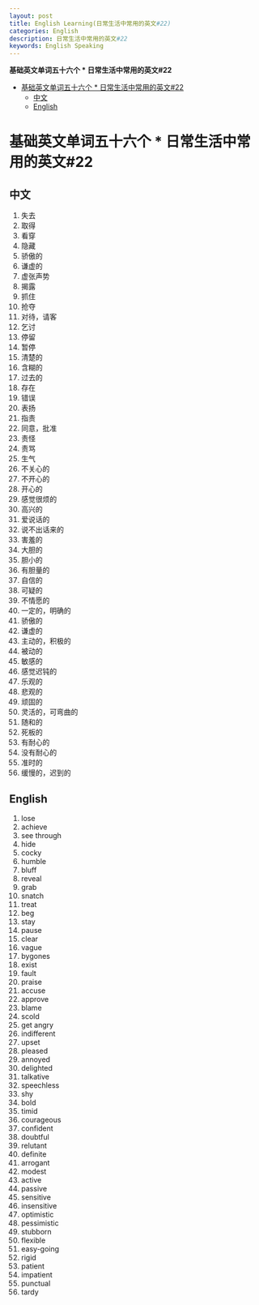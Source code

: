```yaml
---
layout: post
title: English Learning(日常生活中常用的英文#22)
categories: English
description: 日常生活中常用的英文#22
keywords: English Speaking
---
```


<!-- START doctoc generated TOC please keep comment here to allow auto update -->
<!-- DON'T EDIT THIS SECTION, INSTEAD RE-RUN doctoc TO UPDATE -->
**基础英文单词五十六个 * 日常生活中常用的英文#22**

- [基础英文单词五十六个 * 日常生活中常用的英文#22](#%E5%9F%BA%E7%A1%80%E8%8B%B1%E6%96%87%E5%8D%95%E8%AF%8D%E4%BA%94%E5%8D%81%E5%85%AD%E4%B8%AA--%E6%97%A5%E5%B8%B8%E7%94%9F%E6%B4%BB%E4%B8%AD%E5%B8%B8%E7%94%A8%E7%9A%84%E8%8B%B1%E6%96%8722)
  - [中文](#%E4%B8%AD%E6%96%87)
  - [English](#english)

<!-- END doctoc generated TOC please keep comment here to allow auto update -->

# 基础英文单词五十六个 * 日常生活中常用的英文#22
## 中文
1. 失去
2. 取得
3. 看穿
4. 隐藏
5. 骄傲的
6. 谦虚的
7. 虚张声势
8. 揭露
9. 抓住
10. 抢夺
11. 对待，请客
12. 乞讨
13. 停留
14. 暂停
15. 清楚的
16. 含糊的
17. 过去的
18. 存在
19. 错误
20. 表扬
21. 指责
22. 同意，批准
23. 责怪
24. 责骂
25. 生气
26. 不关心的
27. 不开心的
28. 开心的
29. 感觉很烦的
30. 高兴的
31. 爱说话的
32. 说不出话来的
33. 害羞的
34. 大胆的
35. 胆小的
36. 有胆量的
37. 自信的
38. 可疑的
39. 不情愿的
40. 一定的，明确的
41. 骄傲的
42. 谦虚的
43. 主动的，积极的
44. 被动的
45. 敏感的
46. 感觉迟钝的
47. 乐观的
48. 悲观的
49. 顽固的
50. 灵活的，可弯曲的
51. 随和的
52. 死板的
53. 有耐心的
54. 没有耐心的
55. 准时的
56. 缓慢的，迟到的



## English
1. lose
2. achieve
3. see through
4. hide
5. cocky
6. humble
7. bluff
8. reveal
9. grab
10. snatch
11. treat
12. beg
13. stay
14. pause
15. clear
16. vague
17. bygones
18. exist
19. fault
20. praise
21. accuse
22. approve
23. blame
24. scold
25. get angry
26. indifferent
27. upset
28. pleased
29. annoyed
30. delighted
31. talkative
32. speechless
33. shy
34. bold
35. timid
36. courageous
37. confident
38. doubtful
39. relutant
40. definite
41. arrogant
42. modest
43. active
44. passive
45. sensitive
46. insensitive
47. optimistic
48. pessimistic
49. stubborn
50. flexible
51. easy-going
52. rigid
53. patient
54. impatient
55. punctual
56. tardy
